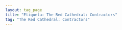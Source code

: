 ```yaml
---
layout: tag_page
title: "Etiqueta: The Red Cathedral: Contractors"
tag: "The Red Cathedral: Contractors"
---
```

